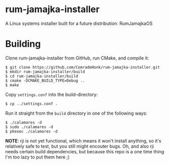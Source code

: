 # rum-jamajka-installer
A Linux systems installer built for a future distribution: RumJamajkaOS

# Building
Clone rum-jamajka-installer from GitHub, run CMake, and compile it:
```
$ git clone https://github.com/ComradeHonk/rum-jamajka-installer.git
$ mkdir rum-jamajka-installer/build
$ cd rum-jamajka-installer/build
$ cmake -DCMAKE_BUILD_TYPE=Debug ..
$ make
```

Copy `settings.conf`
into the build-directory:
```
$ cp ../settings.conf .
```

Run it straight from the `build` directory in
one of the following ways:
```
$ ./calamares -d
$ sudo ./calamares -d
$ pkexec ./calamares -d
```

**NOTE**: rji is not yet functional, which means it won't install anything, so it's relatively safe to test, but you still might encouter bugs.
Oh, and also rji needs certain build dependencies, but because this repo is a one time thing I'm too lazy to put them here ;)
